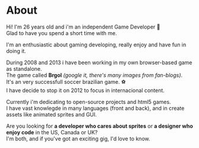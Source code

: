 # About

Hi! I'm 26 years old and i'm an independent Game Developer :space_invader: <br>
Glad to have you spend a short time with me.

I'm an enthusiastic about gaming developing, really enjoy and have fun in doing it. <br>

During 2008 and 2013 i have been working in my own browser-based game as standalone. <br>
The game called **Brgol** *(google it, there's many images from fan-blogs)*. <br>
It's an very successfull soccer brazilian game. :soccer:<br>
I have decide to stop it on 2012 to focus in internacional content.

Currently i'm dedicating to open-source projects and html5 games.<br>
I have vast knowlegde in many languages (front and back), and in create assets like animated sprites and GUI.

Are you looking for <b>a developer who cares about sprites</b> or 
<b>a designer who enjoy code</b> in the US, Canada or UK? <i class="flag flag-us"></i> <i class="flag flag-ca"></i> <i class="flag flag-gb"></i><br /> 
I'm both, and if you've got an exciting gig, I'd love to know.
